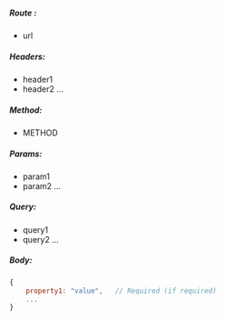 ##### Route :  
 - url

##### Headers:
 - header1
 - header2
 ...

##### Method:
 - METHOD

##### Params:
 - param1
 - param2
 ...

##### Query:
 - query1
 - query2
 ...

##### Body:

```js
{
    property1: "value",   // Required (if required)
    ...
}
```